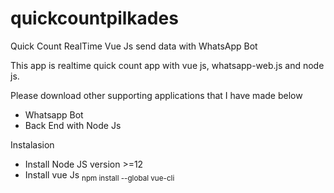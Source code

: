 # quickcountpilkades
Quick Count RealTime Vue Js send data with WhatsApp Bot

This app is realtime quick count app with vue js, whatsapp-web.js and node js.

Please download other supporting applications that I have made below

- Whatsapp Bot 
- Back End with Node Js 


Instalasion 
- Install Node JS version >=12
- Install vue Js   	<sub>npm install --global vue-cli</sub>
